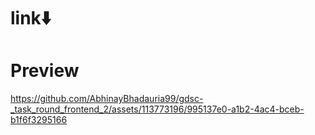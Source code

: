 # link⬇️

# Preview


https://github.com/AbhinayBhadauria99/gdsc-_task_round_frontend_2/assets/113773196/995137e0-a1b2-4ac4-bceb-b1f6f3295166

